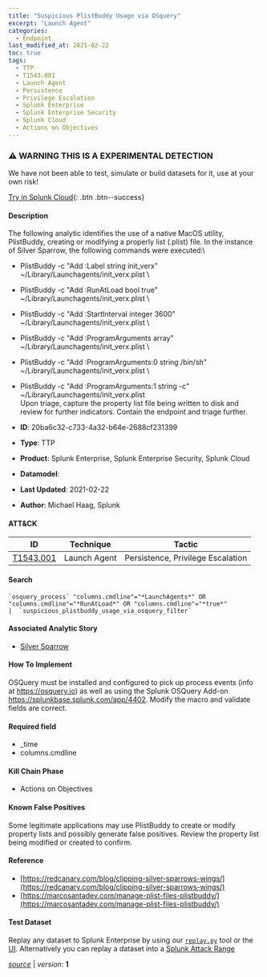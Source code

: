 ```yaml
---
title: "Suspicious PlistBuddy Usage via OSquery"
excerpt: "Launch Agent"
categories:
  - Endpoint
last_modified_at: 2021-02-22
toc: true
tags:
  - TTP
  - T1543.001
  - Launch Agent
  - Persistence
  - Privilege Escalation
  - Splunk Enterprise
  - Splunk Enterprise Security
  - Splunk Cloud
  - Actions on Objectives
---
```


### ⚠️ WARNING THIS IS A EXPERIMENTAL DETECTION
We have not been able to test, simulate or build datasets for it, use at your own risk!


[Try in Splunk Cloud](#https://www.splunk.com/en_us/software/splunk-cloud-platform.html){: .btn .btn--success}

#### Description

The following analytic identifies the use of a native MacOS utility, PlistBuddy, creating or modifying a properly list (.plist) file. In the instance of Silver Sparrow, the following commands were executed:\
- PlistBuddy -c &#34;Add :Label string init_verx&#34; ~/Library/Launchagents/init_verx.plist \
- PlistBuddy -c &#34;Add :RunAtLoad bool true&#34; ~/Library/Launchagents/init_verx.plist \
- PlistBuddy -c &#34;Add :StartInterval integer 3600&#34; ~/Library/Launchagents/init_verx.plist \
- PlistBuddy -c &#34;Add :ProgramArguments array&#34; ~/Library/Launchagents/init_verx.plist \
- PlistBuddy -c &#34;Add :ProgramArguments:0 string /bin/sh&#34; ~/Library/Launchagents/init_verx.plist \
- PlistBuddy -c &#34;Add :ProgramArguments:1 string -c&#34; ~/Library/Launchagents/init_verx.plist \
Upon triage, capture the property list file being written to disk and review for further indicators. Contain the endpoint and triage further.

- **ID**: 20ba6c32-c733-4a32-b64e-2688cf231399
- **Type**: TTP
- **Product**: Splunk Enterprise, Splunk Enterprise Security, Splunk Cloud
- **Datamodel**: 
- **Last Updated**: 2021-02-22
- **Author**: Michael Haag, Splunk


#### ATT&CK

| ID          | Technique   | Tactic       |
| ----------- | ----------- |--------------|
| [T1543.001](https://attack.mitre.org/techniques/T1543/001/) | Launch Agent | Persistence, Privilege Escalation |


#### Search

```
`osquery_process` "columns.cmdline"="*LaunchAgents*" OR "columns.cmdline"="*RunAtLoad*" OR "columns.cmdline"="*true*" 
|  `suspicious_plistbuddy_usage_via_osquery_filter`
```

#### Associated Analytic Story
* [Silver Sparrow](/stories/silver_sparrow)


#### How To Implement
OSQuery must be installed and configured to pick up process events (info at https://osquery.io) as well as using the Splunk OSQuery Add-on https://splunkbase.splunk.com/app/4402. Modify the macro and validate fields are correct.

#### Required field
* _time
* columns.cmdline


#### Kill Chain Phase
* Actions on Objectives


#### Known False Positives
Some legitimate applications may use PlistBuddy to create or modify property lists and possibly generate false positives. Review the property list being modified or created to confirm.




#### Reference

* [https://redcanary.com/blog/clipping-silver-sparrows-wings/](https://redcanary.com/blog/clipping-silver-sparrows-wings/)
* [https://marcosantadev.com/manage-plist-files-plistbuddy/](https://marcosantadev.com/manage-plist-files-plistbuddy/)



#### Test Dataset
Replay any dataset to Splunk Enterprise by using our [`replay.py`](https://github.com/splunk/attack_data#using-replaypy) tool or the [UI](https://github.com/splunk/attack_data#using-ui).
Alternatively you can replay a dataset into a [Splunk Attack Range](https://github.com/splunk/attack_range#replay-dumps-into-attack-range-splunk-server)




[*source*](https://github.com/splunk/security_content/tree/develop/detections/experimental/endpoint/suspicious_plistbuddy_usage_via_osquery.yml) \| *version*: **1**